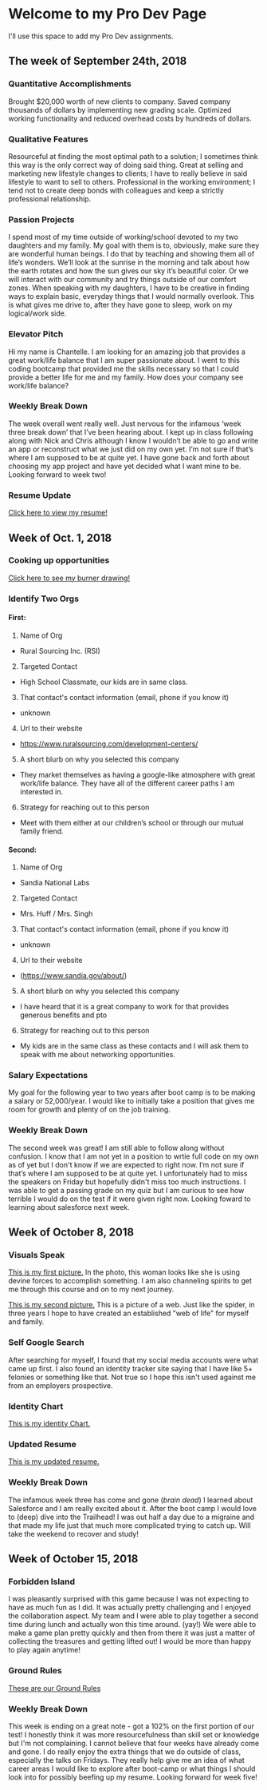 # Welcome to my Pro Dev Page

I'll use this space to add my Pro Dev assignments. 

## The week of September 24th, 2018

### Quantitative Accomplishments

Brought $20,000 worth of new clients to company.
Saved company thousands of dollars by implementing new grading scale.
Optimized working functionality and reduced overhead costs by hundreds of dollars. 

### Qualitative Features

Resourceful at finding the most optimal path to a solution; I sometimes think this way is the only correct way of doing said thing. 
Great at selling and marketing new lifestyle changes to clients; I have to really believe in said lifestyle to want to sell to others.
Professional in the working environment; I tend not to create deep bonds with colleagues and keep a strictly professional relationship.

### Passion Projects

I spend most of my time outside of working/school devoted to my two daughters and my family. My goal with them is to, obviously, make sure they are wonderful human beings. I do that by teaching and showing them all of life’s wonders. We’ll look at the sunrise in the morning and talk about how the earth rotates and how the sun gives our sky it’s beautiful color. Or we will interact with our community and try things outside of our comfort zones. When speaking with my daughters, I have to be creative in finding ways to explain basic, everyday things that I would normally overlook. This is what gives me drive to, after they have gone to sleep, work on my logical/work side. 

### Elevator Pitch

Hi my name is Chantelle. I am looking for an amazing job that provides a great work/life balance that I am super passionate about. I went to this coding bootcamp that provided me the skills necessary so that I could provide a better life for me and my family. How does your company see work/life balance?

### Weekly Break Down 

The week overall went really well. Just nervous for the infamous ‘week three break down’ that I’ve been hearing about. I kept up in class following along with Nick and Chris although I know I wouldn’t be able to go and write an app or reconstruct what we just did on my own yet. I’m not sure if that’s where I am supposed to be at quite yet. I have gone back and forth about choosing my app project and have yet decided what I want mine to be. Looking forward to week two! 


### Resume Update

[Click here to view my resume!](https://drive.google.com/file/d/1tiV-OUfuu1zeyxwmg6l2OX-u-xvH5F9U/view?usp=sharing "My Resume")

## Week of Oct. 1, 2018


### Cooking up opportunities

[Click here to see my burner drawing!](https://drive.google.com/file/d/1gA_vbDYBbH7p5MevQ2CzLq9vHGAWXJ_f/view?usp=sharing "My Burner Drawing")

### Identify Two Orgs

#### First:
1. Name of Org 
- Rural Sourcing Inc. (RSI)
2. Targeted Contact
- High School Classmate, our kids are in same class. 
3. That contact's contact information (email, phone if you know it)
- unknown 
4. Url to their website
- https://www.ruralsourcing.com/development-centers/
5. A short blurb on why you selected this company
- They market themselves as having a google-like atmosphere with great work/life balance. They have all of the different career paths I am interested in.
6. Strategy for reaching out to this person
- Meet with them either at our children’s school or through our mutual family friend.

#### Second:
1. Name of Org
- Sandia National Labs
2. Targeted Contact
- Mrs. Huff / Mrs. Singh
3. That contact's contact information (email, phone if you know it)
- unknown
4. Url to their website
- (https://www.sandia.gov/about/)
5. A short blurb on why you selected this company
- I have heard that it is a great company to work for that provides generous benefits and pto
6. Strategy for reaching out to this person
- My kids are in the same class as these contacts and I will ask them to speak with me about networking opportunities. 

### Salary Expectations

My goal for the following year to two years after boot camp is to be making a salary or 52,000/year.  I would like to initially take a position that gives me room for growth and plenty of on the job training. 

### Weekly Break Down 

The second week was great! I am still able to follow along without confusion. I know that I am not yet in a position to wrtie full code on my own as of yet but I don't know if we are expected to right now. I’m not sure if that’s where I am supposed to be at quite yet. I unfortunately had to miss the speakers on Friday but hopefully didn't miss too much instructions. I was able to get a passing grade on my quiz but I am curious to see how terrible I would do on the test if it were given right now. Looking foward to learning about salesforce next week.

## Week of October 8, 2018

### Visuals Speak

[This is my first picture.](https://drive.google.com/file/d/0B-qU7VofrIyEekEtV09UYUdUR2VIRklSNndNdkNPcTFINTNv/view?usp=sharing "My First Picture")
In the photo, this woman looks like she is using devine forces to accomplish something. I am also channeling spirits to get me through this course and on to my next journey. 

[This is my second picture.](https://drive.google.com/file/d/0B-qU7VofrIyEQXhtdVltSjR5ZVVoamw2SGlZZFBQajdFRWdv/view?usp=sharing "My Second Picture")
This is a picture of a web. Just like the spider, in three years I hope to have created an established "web of life" for myself and family.

### Self Google Search
After searching for myself, I found that my social media accounts were what came up first. I also found an identity tracker site saying that I have like 5+ felonies or something like that. Not true so I hope this isn't used against me from an employers prospective. 

### Identity Chart 
[This is my identity Chart.](https://docs.google.com/spreadsheets/d/1pAyaTsLBpFD2yC2Vwrr_G4ZgDq6L0KBrh4V3UsfH2_Q/edit?usp=sharing "My Identity Chart")

### Updated Resume
[This is my updated resume.](https://drive.google.com/file/d/1q0X00iV7Q0DMSOQhl3GMtzDN7Y4eHb78/view?usp=sharing "My Resume")

### Weekly Break Down

The infamous week three has come and gone (*brain dead*) I learned about Salesforce and I am really excited about it. After the boot camp I would love to (deep) dive into the Trailhead! I was out half a day due to a migraine and that made my life just that much more complicated trying to catch up. Will take the weekend to recover and study! 

## Week of October 15, 2018

### Forbidden Island

I was pleasantly surprised with this game because I was not expecting to have as much fun as I did. It was actually pretty challenging and I enjoyed the collaboration aspect. My team and I were able to play together a second time during lunch and actually won this time around. (yay!) We were able to make a game plan pretty quickly and then from there it was just a matter of collecting the treasures and getting lifted out! I would be more than happy to play again anytime! 

### Ground Rules
[These are our Ground Rules](https://docs.google.com/document/d/1O3z-_NXugW70joNWoAaKLGamrEjx7ZsA-OffdAFP9Fc/edit?usp=sharing "Project JAVA Ground Rules")

### Weekly Break Down

This week is ending on a great note - got a 102% on the first portion of our test! I honestly think it was more resourcefulness than skill set or knowledge but I'm not complaining. I cannot believe that four weeks have already come and gone. I do really enjoy the extra things that we do outside of class, especially the talks on Fridays. They really help give me an idea of what career areas I would like to explore after boot-camp or what things I should look into for possibly beefing up my resume. Looking forward for week five! 

